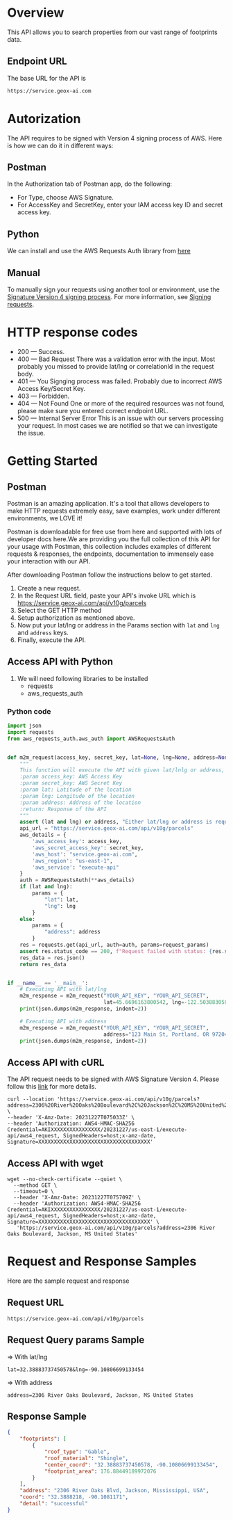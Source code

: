 # Overview
This API allows you to search properties from our vast range of footprints data.

## Endpoint URL
The base URL for the API is
```bash
https://service.geox-ai.com
```

# Autorization
The API requires to be signed with Version 4 signing process of AWS. Here is how we can do it in different ways:

## Postman
In the Authorization tab of Postman app, do the following:
- For Type, choose AWS Signature.
- For AccessKey and SecretKey, enter your IAM access key ID and secret access key.

## Python
We can install and use the AWS Requests Auth library from [here](https://pypi.org/project/aws-requests-auth/)

## Manual
To manually sign your requests using another tool or environment,
use the [Signature Version 4 signing process](https://docs.aws.amazon.com/general/latest/gr/signature-version-4.html).
For more information, see [Signing requests](https://docs.aws.amazon.com/apigateway/api-reference/signing-requests/).


# HTTP response codes
- 200 — Success.
- 400 — Bad Request There was a validation error with the input. Most probably you missed to provide lat/lng or correlationId in the request body.
- 401 — You Signging process was failed. Probably due to incorrect AWS Access Key/Secret Key.
- 403 — Forbidden.
- 404 — Not Found One or more of the required resources was not found, please make sure you entered correct endpoint URL.
- 500 — Internal Server Error This is an issue with our servers processing your request. In most cases we are notified so that we can investigate the issue.

# Getting Started

## Postman
Postman is an amazing application. It's a tool that allows developers to make HTTP requests extremely easy, save examples, work under different environments, we LOVE it!

Postman is downloadable for free use from here and supported with lots of developer docs here.We are providing you the full collection of this API for your usage with Postman, this collection includes examples of different requests & responses, the endpoints, documentation to immensely ease your interaction with our API.

After downloading Postman follow the instructions below to get started.

1. Create a new request.
2. In the Request URL field, paste your API's invoke URL which is https://service.geox-ai.com/api/v10g/parcels
3. Select the GET HTTP method
4. Setup authorization as mentioned above.
5. Now put your lat/lng or address in the Params section with `lat` and `lng`  and `address` keys.
6. Finally, execute the API.

## Access API with Python
1. We will need following libraries to be installed
   - requests
   - aws_requests_auth

### Python code
```python
import json
import requests
from aws_requests_auth.aws_auth import AWSRequestsAuth


def m2m_request(access_key, secret_key, lat=None, lng=None, address=None):
    """
    This function will execute the API with given lat/lnlg or address, and return the response.
    :param access_key: AWS Access Key
    :param secret_key: AWS Secret Key
    :param lat: Latitude of the location
    :param lng: Longitude of the location
    :param address: Address of the location
    :return: Response of the API
    """
    assert (lat and lng) or address, "Either lat/lng or address is required."
    api_url = "https://service.geox-ai.com/api/v10g/parcels"
    aws_details = {
        'aws_access_key': access_key,
        'aws_secret_access_key': secret_key,
        'aws_host': "service.geox-ai.com",
        'aws_region': "us-east-1",
        'aws_service': "execute-api"
    }
    auth = AWSRequestsAuth(**aws_details)
    if (lat and lng):
        params = {
            "lat": lat,
            "lng": lng
        }
    else:
        params = {
            "address": address
        }
    res = requests.get(api_url, auth=auth, params=request_params)
    assert res.status_code == 200, f"Request failed with status: {res.status_code}"
    res_data = res.json()
    return res_data


if __name__ == '__main__':
    # Executing API with lat/lng
    m2m_response = m2m_request("YOUR_API_KEY", "YOUR_API_SECRET",
                               lat=45.6696163800542, lng=-122.5038830583887)
    print(json.dumps(m2m_response, indent=2))

    # Executing API with address
    m2m_response = m2m_request("YOUR_API_KEY", "YOUR_API_SECRET",
                               address="123 Main St, Portland, OR 97204")
    print(json.dumps(m2m_response, indent=2))

```

## Access API with cURL
The API request needs to be signed with AWS Signature Version 4. Please follow this [link](https://docs.aws.amazon.com/general/latest/gr/sigv4-signed-request-examples.html) for more details.

```shell
curl --location 'https://service.geox-ai.com/api/v10g/parcels?address=2306%20River%20Oaks%20Boulevard%2C%20Jackson%2C%20MS%20United%20States' \
--header 'X-Amz-Date: 20231227T075033Z' \
--header 'Authorization: AWS4-HMAC-SHA256 Credential=AKIXXXXXXXXXXXXXXXX/20231227/us-east-1/execute-api/aws4_request, SignedHeaders=host;x-amz-date, Signature=XXXXXXXXXXXXXXXXXXXXXXXXXXXXXXXXXXXX'
```

## Access API with wget

```shell
wget --no-check-certificate --quiet \
  --method GET \
  --timeout=0 \
  --header 'X-Amz-Date: 20231227T075709Z' \
  --header 'Authorization: AWS4-HMAC-SHA256 Credential=AKIXXXXXXXXXXXXXXXX/20231227/us-east-1/execute-api/aws4_request, SignedHeaders=host;x-amz-date, Signature=XXXXXXXXXXXXXXXXXXXXXXXXXXXXXXXXXXXX' \
   'https://service.geox-ai.com/api/v10g/parcels?address=2306 River Oaks Boulevard, Jackson, MS United States'
```

# Request and Response Samples
Here are the sample request and response

## Request URL
```shell
https://service.geox-ai.com/api/v10g/parcels
```

## Request Query params Sample

=> With lat/lng
```shell
lat=32.38883737450578&lng=-90.10806699133454
```
=> With address
```shell
address=2306 River Oaks Boulevard, Jackson, MS United States
```

## Response Sample

```json
{
    "footprints": [
        {
            "roof_type": "Gable",
            "roof_material": "Shingle",
            "center_coord": "32.38883737450578, -90.10806699133454",
            "footprint_area": 176.88449189972076
        }
    ],
    "address": "2306 River Oaks Blvd, Jackson, Mississippi, USA",
    "coord": "32.3888218, -90.1081171",
    "detail": "successful"
}
```
